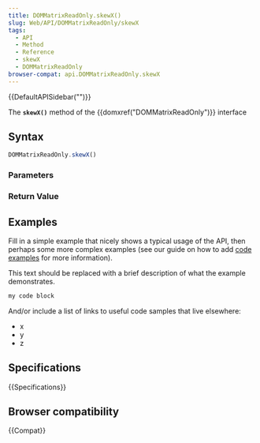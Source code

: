 ```yaml
---
title: DOMMatrixReadOnly.skewX()
slug: Web/API/DOMMatrixReadOnly/skewX
tags:
  - API
  - Method
  - Reference
  - skewX
  - DOMMatrixReadOnly
browser-compat: api.DOMMatrixReadOnly.skewX
---
```

{{DefaultAPISidebar("")}}

The **`skewX()`** method of the {{domxref("DOMMatrixReadOnly")}} interface 

## Syntax

```js
DOMMatrixReadOnly.skewX()
```

### Parameters



### Return Value



## Examples

Fill in a simple example that nicely shows a typical usage of the API, then perhaps some more complex examples (see our guide on how to add [code examples](/en-US/docs/MDN/Contribute/Structures/Code_examples) for more information).

This text should be replaced with a brief description of what the example demonstrates.

```js
my code block
```

And/or include a list of links to useful code samples that live elsewhere:

*   x
*   y
*   z

## Specifications

{{Specifications}}

## Browser compatibility

{{Compat}}

